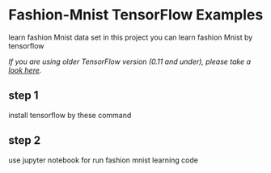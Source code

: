 # Fashion-Mnist TensorFlow Examples</h1>
learn fashion Mnist data set
in this project you can learn fashion Mnist by tensorflow
<p><em>If you are using older TensorFlow version (0.11 and under), please take a <a href="https://github.com/aymericdamien/TensorFlow-Examples/tree/0.11">look here</a>.</em></p>
<h2/>step 1</h2>
 install tensorflow by these command
<h2/>step 2</h2> 
 use jupyter notebook for run fashion mnist learning code
